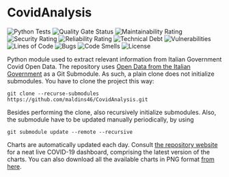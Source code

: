 # CovidAnalysis
![Python Tests](https://github.com/maldins46/CovidAnalysis/workflows/Python%20Tests/badge.svg)
![Quality Gate Status](https://sonarcloud.io/api/project_badges/measure?project=maldins46_CovidAnalysis&metric=alert_status)
![Maintainability Rating](https://sonarcloud.io/api/project_badges/measure?project=maldins46_CovidAnalysis&metric=sqale_rating)
![Security Rating](https://sonarcloud.io/api/project_badges/measure?project=maldins46_CovidAnalysis&metric=security_rating)
![Reliability Rating](https://sonarcloud.io/api/project_badges/measure?project=maldins46_CovidAnalysis&metric=reliability_rating)
![Technical Debt](https://sonarcloud.io/api/project_badges/measure?project=maldins46_CovidAnalysis&metric=sqale_index)
![Vulnerabilities](https://sonarcloud.io/api/project_badges/measure?project=maldins46_CovidAnalysis&metric=vulnerabilities)
![Lines of Code](https://sonarcloud.io/api/project_badges/measure?project=maldins46_CovidAnalysis&metric=ncloc)
![Bugs](https://sonarcloud.io/api/project_badges/measure?project=maldins46_CovidAnalysis&metric=bugs)
![Code Smells](https://sonarcloud.io/api/project_badges/measure?project=maldins46_CovidAnalysis&metric=code_smells)
![License](https://img.shields.io/github/license/maldins46/CovidAnalysis)


Python module used to extract relevant information from Italian Government Covid Open Data. The repository uses [Open Data from the Italian Government](https://github.com/pcm-dpc/COVID-19) as a Git Submodule. As such, a plain clone does not initialize submodules. You have to clone the project this way:

```
git clone --recurse-submodules https://github.com/maldins46/CovidAnalysis.git 
```
Besides performing the clone, also recursively initialize submodules. Also, the submodule have to be updated manually periodically, by using

```
git submodule update --remote --recursive
```

Charts are automatically updated each day. Consult [the repository website](https://maldins46.github.io/CovidAnalysis) for a neat live COVID-19 dashboard, comprising the latest version of the charts. You can also download all the available charts in PNG format [from here](https://github.com/maldins46/CovidAnalysis/releases/latest).
